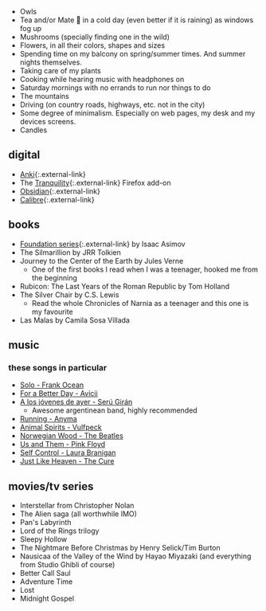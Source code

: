 - Owls
- Tea and/or Mate 🧉 in a cold day (even better if it is raining) as windows fog up
- Mushrooms (specially finding one in the wild)
- Flowers, in all their colors, shapes and sizes
- Spending time on my balcony on spring/summer times. And summer nights themselves.
- Taking care of my plants
- Cooking while hearing music with headphones on
- Saturday mornings with no errands to run nor things to do
- The mountains
- Driving (on country roads, highways, etc. not in the city)
- Some degree of minimalism. Especially on web pages, my desk and my devices screens.
- Candles

## digital
- [Anki](https://apps.ankiweb.net/){:.external-link}
- The [Tranquility](https://addons.mozilla.org/en-US/firefox/addon/tranquility-1/){:.external-link} Firefox add-on
- [Obsidian](https://obsidian.md/){:.external-link}
- [Calibre](https://calibre-ebook.com/){:.external-link}

## books
- [Foundation series](https://en.wikipedia.org/wiki/Foundation_series){:.external-link} by Isaac Asimov
- The Silmarillion by JRR Tolkien
- Journey to the Center of the Earth by Jules Verne
    - One of the first books I read when I was a teenager, hooked me from the beginning
- Rubicon: The Last Years of the Roman Republic by Tom Holland
- The Silver Chair by C.S. Lewis
    - Read the whole Chronicles of Narnia as a teenager and this one is my favourite
- Las Malas by Camila Sosa Villada

## music
### these songs in particular
- [Solo - Frank Ocean](https://www.youtube.com/watch?v=X_SEwgDl02E)
- [For a Better Day - Avicii](https://www.youtube.com/watch?v=Xq-knHXSKYY)
- [A los jóvenes de ayer - Serú Girán](https://www.youtube.com/watch?v=myNv-im5yMg)
    - Awesome argentinean band, highly recommended
- [Running - Anyma](https://www.youtube.com/watch?v=dH7HRB5afiA)
- [Animal Spirits - Vulfpeck](https://www.youtube.com/watch?v=qTUnDV3MgVQ)
- [Norwegian Wood - The Beatles](https://www.youtube.com/watch?v=Y_V6y1ZCg_8)
- [Us and Them - Pink Floyd](https://www.youtube.com/watch?v=HoLhKJuGhK0)
- [Self Control - Laura Branigan](https://youtu.be/RP0_8J7uxhs?si=rx8X3ljfUWB3msiH)
- [Just Like Heaven - The Cure](https://youtu.be/n3nPiBai66M?si=qRFzxtmgIhNNPy_Q)

## movies/tv series
- Interstellar from Christopher Nolan
- The Alien saga (all worthwhile IMO)
- Pan's Labyrinth
- Lord of the Rings trilogy
- Sleepy Hollow
- The Nightmare Before Christmas by Henry Selick/Tim Burton
- Nausicaa of the Valley of the Wind by Hayao Miyazaki (and everything from Studio Ghibli of course)
- Better Call Saul
- Adventure Time
- Lost
- Midnight Gospel